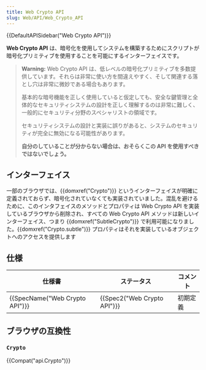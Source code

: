 ```yaml
---
title: Web Crypto API
slug: Web/API/Web_Crypto_API
---
```

{{DefaultAPISidebar("Web Crypto API")}}

**Web Crypto API** は、暗号化を使用してシステムを構築するためにスクリプトが暗号化プリミティブを使用することを可能にするインターフェイスです。

> **Warning:** Web Crypto API は、低レベルの暗号化プリミティブを多数提供しています。それらは非常に使い方を間違えやすく、そして関連する落とし穴は非常に微妙である場合もあります。
>
> 基本的な暗号機能を正しく使用していると仮定しても、安全な鍵管理と全体的なセキュリティシステムの設計を正しく理解するのは非常に難しく、一般的にセキュリティ分野のスペシャリストの領域です。
>
> セキュリティシステムの設計と実装に誤りがあると、システムのセキュリティが完全に無効になる可能性があります。
>
> **自分のしていることが分からない場合は、おそらくこの API を使用すべきではないでしょう。**

## インターフェイス

一部のブラウザでは、{{domxref("Crypto")}} というインターフェイスが明確に定義されておらず、暗号化されていなくても実装されていました。混乱を避けるために、このインタフェイスのメソッドとプロパティは Web Crypto API を実装しているブラウザから削除され、すべての Web Crypto API メソッドは新しいインターフェイス、つまり {{domxref("SubtleCrypto")}} で利用可能になりました。{{domxref("Crypto.subtle")}} プロパティはそれを実装しているオブジェクトへのアクセスを提供します

## 仕様

| 仕様書                                   | ステータス                           | コメント |
| ---------------------------------------- | ------------------------------------ | -------- |
| {{SpecName("Web Crypto API")}} | {{Spec2("Web Crypto API")}} | 初期定義 |

## ブラウザの互換性

### `Crypto`

{{Compat("api.Crypto")}}
